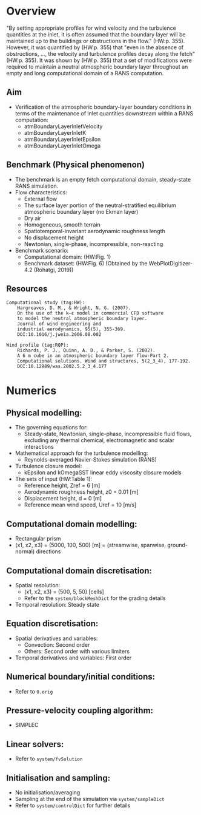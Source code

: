 <!------------------------------------------------------------------------- -->

# Overview

"By setting appropriate profiles for wind velocity and the turbulence
quantities at the inlet, it is often assumed that the boundary layer will
be maintained up to the buildings or obstructions in the flow." (HW:p. 355).
However, it was quantified by (HW:p. 355) that "even in the absence of
obstructions, ..., the velocity and turbulence profiles decay along the
fetch" (HW:p. 355). It was shown by (HW:p. 355) that a set of modifications
were required to maintain a neutral atmospheric boundary layer throughout
an empty and long computational domain of a RANS computation.

## Aim

- Verification of the atmospheric boundary-layer boundary conditions in terms
of the maintenance of inlet quantities downstream within a RANS computation:
  - atmBoundaryLayerInletVelocity
  - atmBoundaryLayerInletK
  - atmBoundaryLayerInletEpsilon
  - atmBoundaryLayerInletOmega

## Benchmark (Physical phenomenon)

- The benchmark is an empty fetch computational
domain, steady-state RANS simulation.
- Flow characteristics:
  - External flow
  - The surface layer portion of the neutral-stratified
  equilibrium atmospheric boundary layer (no Ekman layer)
  - Dry air
  - Homogeneous, smooth terrain
  - Spatiotemporal-invariant aerodynamic roughness length
  - No displacement height
  - Newtonian, single-phase, incompressible, non-reacting
- Benchmark scenario:
  - Computational domain: (HW:Fig. 1)
  - Benchmark dataset: (HW:Fig. 6)
  (Obtained by the WebPlotDigitizer-4.2 (Rohatgi, 2019))

## Resources

    Computational study (tag:HW):
        Hargreaves, D. M., & Wright, N. G. (2007).
        On the use of the k–ε model in commercial CFD software
        to model the neutral atmospheric boundary layer.
        Journal of wind engineering and
        industrial aerodynamics, 95(5), 355-369.
        DOI:10.1016/j.jweia.2006.08.002

    Wind profile (tag:RQP):
        Richards, P. J., Quinn, A. D., & Parker, S. (2002).
        A 6 m cube in an atmospheric boundary layer flow-Part 2.
        Computational solutions. Wind and structures, 5(2_3_4), 177-192.
        DOI:10.12989/was.2002.5.2_3_4.177


# Numerics
## Physical modelling:

- The governing equations for:
  - Steady-state, Newtonian, single-phase, incompressible fluid flows,
    excluding any thermal chemical, electromagnetic and scalar interactions
- Mathematical approach for the turbulence modelling:
  - Reynolds-averaged Navier-Stokes simulation (RANS)
- Turbulence closure model:
  - kEpsilon and kOmegaSST linear eddy viscosity closure models
- The sets of input (HW:Table 1):
  - Reference height, Zref = 6 [m]
  - Aerodynamic roughness height, z0 = 0.01 [m]
  - Displacement height, d = 0 [m]
  - Reference mean wind speed, Uref = 10 [m/s]

## Computational domain modelling:

- Rectangular prism
- (x1, x2, x3) = (5000, 100, 500) [m] = (streamwise, spanwise, ground-normal) directions

## Computational domain discretisation:

- Spatial resolution:
  - (x1, x2, x3) = (500, 5, 50) [cells]
  - Refer to the `system/blockMeshDict` for the grading details
- Temporal resolution: Steady state

## Equation discretisation:

- Spatial derivatives and variables:
  - Convection: Second order
  - Others: Second order with various limiters
- Temporal derivatives and variables: First order

## Numerical boundary/initial conditions:

- Refer to `0.orig`

## Pressure-velocity coupling algorithm:

- SIMPLEC

## Linear solvers:

- Refer to `system/fvSolution`

## Initialisation and sampling:

- No initialisation/averaging
- Sampling at the end of the simulation via `system/sampleDict`
- Refer to `system/controlDict` for further details


<!------------------------------------------------------------------------- -->
